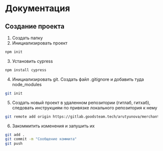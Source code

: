 # Документация

## Создание проекта 

1. Создать папку
2. Инициализировать проект

```bash
npm init
```

3. Установить cypress

```bash
npm install cypress
```

4. Инициализировать git. Создать файл .gitignore и добавить туда node_modules

```bash
git init
```

5. Создать новый проект в удаленном репозитории (гитлаб, гитхаб), следовать инструкциям по привязке локального репозитория к нему

```bash
git remote add origin https://gitlab.goodsteam.tech/arutyunova/merchant-test-e2e.git
```

6. Закоммитить изменения и запушить их

```bash
git add .
git commit -m "Сообщение коммита"
git push
```
